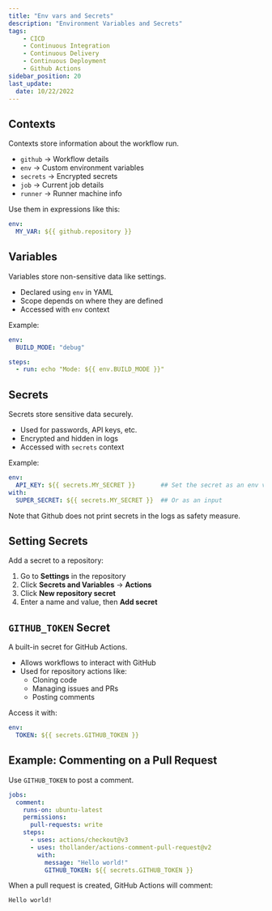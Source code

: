 ```yaml
---
title: "Env vars and Secrets"
description: "Environment Variables and Secrets"
tags: 
    - CICD
    - Continuous Integration
    - Continuous Delivery
    - Continuous Deployment
    - Github Actions
sidebar_position: 20
last_update:
  date: 10/22/2022
---
```




## Contexts  

Contexts store information about the workflow run.  

- `github` → Workflow details  
- `env` → Custom environment variables  
- `secrets` → Encrypted secrets  
- `job` → Current job details  
- `runner` → Runner machine info  

Use them in expressions like this:  

```yaml
env:
  MY_VAR: ${{ github.repository }}
```

## Variables  

Variables store non-sensitive data like settings.  

- Declared using `env` in YAML  
- Scope depends on where they are defined  
- Accessed with `env` context  

Example:  

```yaml
env:
  BUILD_MODE: "debug"

steps:
  - run: echo "Mode: ${{ env.BUILD_MODE }}"
```

## Secrets  

Secrets store sensitive data securely.  

- Used for passwords, API keys, etc.  
- Encrypted and hidden in logs  
- Accessed with `secrets` context  

Example:  

```yaml
env:
  API_KEY: ${{ secrets.MY_SECRET }}       ## Set the secret as an env var 
with:
  SUPER_SECRET: ${{ secrets.MY_SECRET }}  ## Or as an input
```

Note that Github does not print secrets in the logs as safety measure.

## Setting Secrets  

Add a secret to a repository:  

1. Go to **Settings** in the repository  
2. Click **Secrets and Variables** → **Actions**  
3. Click **New repository secret**  
4. Enter a name and value, then **Add secret**  

## `GITHUB_TOKEN` Secret  

A built-in secret for GitHub Actions.  

- Allows workflows to interact with GitHub  
- Used for repository actions like:  
  - Cloning code  
  - Managing issues and PRs  
  - Posting comments  

Access it with:  

```yaml
env:
  TOKEN: ${{ secrets.GITHUB_TOKEN }}
```

## Example: Commenting on a Pull Request  

Use `GITHUB_TOKEN` to post a comment.  

```yaml
jobs:
  comment:
    runs-on: ubuntu-latest
    permissions:
      pull-requests: write
    steps:
      - uses: actions/checkout@v3
      - uses: thollander/actions-comment-pull-request@v2
        with:
          message: "Hello world!"
          GITHUB_TOKEN: ${{ secrets.GITHUB_TOKEN }}
```

When a pull request is created, GitHub Actions will comment:  

```
Hello world!
```